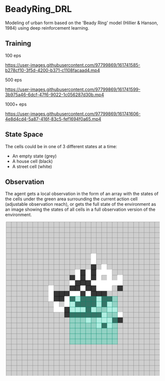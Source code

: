# BeadyRing_DRL
Modeling of urban form based on the 'Beady Ring' model (Hillier & Hanson, 1984) using deep reinforcement learning. 

## Training 

100 eps 


https://user-images.githubusercontent.com/97799869/161741585-b278cf10-3f5d-4200-b371-c1108facaad4.mp4



500 eps 



https://user-images.githubusercontent.com/97799869/161741599-3b975a46-6dcf-47f6-9022-1c056287d30b.mp4


1000+ eps             



https://user-images.githubusercontent.com/97799869/161741606-4e8d4cd4-5a87-416f-83c5-fef1694f0a65.mp4



## State Space
The cells could be in one of 3 different states at a time:
- An empty state (grey)
- A house cell (black)
- A street cell (white)

## Observation
The agent gets a local observation in the form of an array with the states of the cells under the green area surrounding the current action cell (adjustable observation reach), or gets the full state of the environment as an image showing the states of all cells in a full observation version of the environment.
<p align="center">
  <img src="images/train_sample_img.png" height="500"/>
</p>

